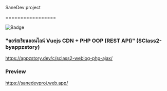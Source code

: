 SaneDev project


=================

![Badge](https://img.shields.io/badge/Bootstap-5-purple?style=plastic&logo=Bootstrap)


### "คอร์สเรียนออนไลน์ Vuejs CDN + PHP OOP (REST API)"  (SClass2-byappzstory)
https://appzstory.dev/c/sclass2-weblog-php-ajax/

### Preview
https://sanedevproj.web.app/

